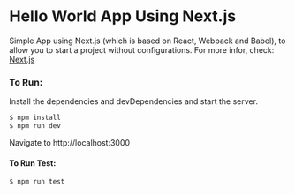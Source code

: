 # Hello World App Using Next.js

Simple App using Next.js (which is based on React, Webpack and Babel), to allow you to start a project without configurations. For more infor, check: [Next.js](https://nextjs.org/)
### To Run:

Install the dependencies and devDependencies and start the server.

```sh
$ npm install
$ npm run dev
```
Navigate to http://localhost:3000

#### To Run Test:

```sh
$ npm run test
```
